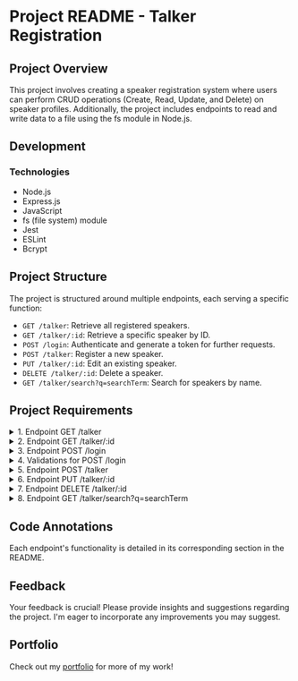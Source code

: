 # Project README - Talker Registration

## Project Overview

This project involves creating a speaker registration system where users can perform CRUD operations (Create, Read, Update, and Delete) on speaker profiles. Additionally, the project includes endpoints to read and write data to a file using the fs module in Node.js.

## Development

### Technologies
- Node.js
- Express.js
- JavaScript
- fs (file system) module
- Jest
- ESLint
- Bcrypt

## Project Structure
The project is structured around multiple endpoints, each serving a specific function:
- `GET /talker`: Retrieve all registered speakers.
- `GET /talker/:id`: Retrieve a specific speaker by ID.
- `POST /login`: Authenticate and generate a token for further requests.
- `POST /talker`: Register a new speaker.
- `PUT /talker/:id`: Edit an existing speaker.
- `DELETE /talker/:id`: Delete a speaker.
- `GET /talker/search?q=searchTerm`: Search for speakers by name.

## Project Requirements
<details>
<summary>
1. Endpoint GET /talker
</summary>
Retrieve all registered speakers.

*Example Response:*
```json
[
  {
    "name": "Henrique Albuquerque",
    "age": 62,
    "id": 1,
    "talk": { "watchedAt": "23/10/2020", "rate": 5 }
  },
  {
    "name": "Heloísa Albuquerque",
    "age": 67,
    "id": 2,
    "talk": { "watchedAt": "23/10/2020", "rate": 5 }
  },
  // ... more speakers
]
```
*Empty Response if No Speakers:*

```json
[]
```
</details>
<details>
<summary>
2. Endpoint GET /talker/:id
</summary>
Retrieve a specific speaker by ID.

*Example Response:*

```json

{
  "name": "Henrique Albuquerque",
  "age": 62,
  "id": 1,
  "talk": { "watchedAt": "23/10/2020", "rate": 5 }
}
```

*Not Found Response:*

```json

{
  "message": "Pessoa palestrante não encontrada"
}
```
</details>
<details>
<summary>
3. Endpoint POST /login
</summary>
Authenticate and generate a token.

*Request Body:*

```json

{
  "email": "email@email.com",
  "password": "123456"
}
```

*Validation Errors:*

```json

{
  "message": "O campo \"email\" é obrigatório"
}
// ... more validation errors
```
</details>
<details>
<summary>
4. Validations for POST /login
</summary>
Validate email and password fields.

*Validation Errors:*

```json

{
  "message": "O campo \"email\" é obrigatório"
}
// ... more validation errors
```
</details>
<details>
<summary>
5. Endpoint POST /talker
</summary>
Register a new speaker.

*Request Body:*

```json

{
  "name": "Danielle Santos",
  "age": 56,
  "talk": {
    "watchedAt": "22/10/2019",
    "rate": 5
  }
}
```

*Validation Errors:*

```json

{
  "message": "Token não encontrado"
}
// ... more validation errors
```
*Successful Response:*

```json

{
  "id": 1,
  "name": "Danielle Santos",
  "age": 56,
  "talk": {
    "watchedAt": "22/10/2019",
    "rate": 5
  }
}
```
</details>
<details>
<summary>
6. Endpoint PUT /talker/:id
</summary>
Edit an existing speaker.

*Request Body:*

```json

{
  "name": "Danielle Santos",
  "age": 56,
  "talk": {
    "watchedAt": "22/10/2019",
    "rate": 5
  }
}
```
*Validation Errors:*

```json

{
  "message": "Token não encontrado"
}
// ... more validation errors
```
*Successful Response:*

```json

{
  "id": 1,
  "name": "Danielle Santos",
  "age": 56,
  "talk": {
    "watchedAt": "22/10/2019",
    "rate": 4
  }
}
```
</details>
<details>
<summary>
7. Endpoint DELETE /talker/:id
</summary>
Delete a speaker by ID.

*Validation Errors:*

```json

{
  "message": "Token não encontrado"
}
// ... more validation errors
```

*Successful Response:*

```json

{} // Empty response with status 204
```
</details>
<details>
<summary>
8. Endpoint GET /talker/search?q=searchTerm
</summary>
Search for speakers by name.

*Token Validation Errors:*

```json

{
  "message": "Token não encontrado"
}
// ... more token validation errors
```
*Search Results:*

```json

[
  {
    "id": 1,
    "name": "Danielle Santos",
    "age": 56,
    "talk": {
      "watchedAt": "22/10/2019",
      "rate": 5,
    },
  }
]
```
*Empty Response if No Results:*

```json

[]
```
</details>

## Code Annotations

Each endpoint's functionality is detailed in its corresponding section in the README.

## Feedback

Your feedback is crucial! Please provide insights and suggestions regarding the project. I'm eager to incorporate any improvements you may suggest.

## Portfolio

Check out my [portfolio](https://my-folio-weld.vercel.app/) for more of my work!